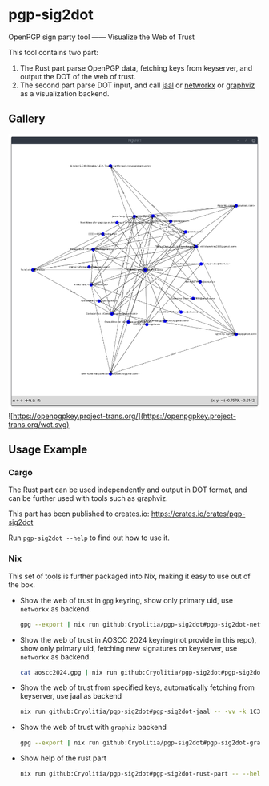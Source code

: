 # pgp-sig2dot

OpenPGP sign party tool —— Visualize the Web of Trust

This tool contains two part:

1. The Rust part parse OpenPGP data, fetching keys from keyserver, and output the DOT of the web of trust.
2. The second part parse DOT input, and call [jaal](https://github.com/imohitmayank/jaal)
   or [networkx](https://github.com/networkx/networkx) or [graphviz](https://graphviz.org/) as a visualization backend.

## Gallery

![demo](https://github.com/Cryolitia/pgp-sig2dot/blob/main/demo.png?raw=true)
![https://openpgpkey.project-trans.org/](https://openpgpkey.project-trans.org/wot.svg)

## Usage Example

### Cargo

The Rust part can be used independently and output in DOT format, and can be further used with tools such as graphviz.

This part has been published to creates.io: https://crates.io/crates/pgp-sig2dot

Run `pgp-sig2dot --help` to find out how to use it.

### Nix

This set of tools is further packaged into Nix, making it easy to use out of the box.

- Show the web of trust in `gpg` keyring, show only primary uid, use `networkx` as backend.

    ```sh
    gpg --export | nix run github:Cryolitia/pgp-sig2dot#pgp-sig2dot-networkx -- -vv --import - -p
    ```

- Show the web of trust in AOSCC 2024 keyring(not provide in this repo), show only primary uid, fetching new signatures
  on keyserver, use `networkx` as backend.

    ```sh
    cat aoscc2024.gpg | nix run github:Cryolitia/pgp-sig2dot#pgp-sig2dot-networkx -- -vv --import - -p --online
    ```

- Show the web of trust from specified keys, automatically fetching from keyserver, use jaal as backend

    ```sh
    nix run github:Cryolitia/pgp-sig2dot#pgp-sig2dot-jaal -- -vv -k 1C3C6547538D7152310C0EEA84DD0C0130A54DF7 892EBC7DC392DFF9C9C03F1D15F4180E73787863 CEDBA39E576BC6C21B71A64825E82BBEA32BD476
    ```

- Show the web of trust with `graphiz` backend

    ```sh
    gpg --export | nix run github:Cryolitia/pgp-sig2dot#pgp-sig2dot-graphviz -- -vv --import - > temp.svg
    ```

- Show help of the rust part

    ```sh
    nix run github:Cryolitia/pgp-sig2dot#pgp-sig2dot-rust-part -- --help
    ```

